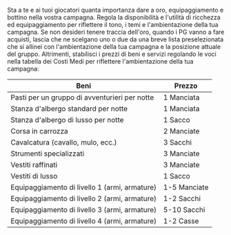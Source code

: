 Sta a te e ai tuoi giocatori quanta importanza dare a oro, equipaggiamento e bottino nella vostra campagna. Regola la disponibilità e l'utilità di ricchezza ed equipaggiamento per riflettere il tono, i temi e l'ambientazione della tua campagna. Se non desideri tenere traccia dell'oro, quando i PG vanno a fare acquisti, lascia che ne scelgano uno o due da una breve lista preselezionata che si allinei con l'ambientazione della tua campagna e la posizione attuale del gruppo. Altrimenti, stabilisci i prezzi di beni e servizi regolando le voci nella tabella dei Costi Medi per riflettere l'ambientazione della tua campagna:

| Beni                                          | Prezzo       |
| --------------------------------------------- | ------------ |
| Pasti per un gruppo di avventurieri per notte | 1 Manciata    |
| Stanza d'albergo standard per notte           | 1 Manciata    |
| Stanza d'albergo di lusso per notte           | 1 Sacco     |
| Corsa in carrozza                             | 2 Manciate   |
| Cavalcatura (cavallo, mulo, ecc.)             | 3 Sacchi      |
| Strumenti specializzati                       | 3 Manciate   |
| Vestiti raffinati                             | 3 Manciate   |
| Vestiti di lusso                              | 1 Sacco       |
| Equipaggiamento di livello 1 (armi, armature) | 1-5 Manciate |
| Equipaggiamento di livello 2 (armi, armature) | 1-2 Sacchi    |
| Equipaggiamento di livello 3 (armi, armature) | 5-10 Sacchi    |
| Equipaggiamento di livello 4 (armi, armature) | 1-2 Casse   |